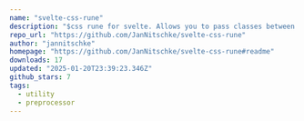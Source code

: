 ```yaml
---
name: "svelte-css-rune"
description: "$css rune for svelte. Allows you to pass classes between your svelte components."
repo_url: "https://github.com/JanNitschke/svelte-css-rune"
author: "jannitschke"
homepage: "https://github.com/JanNitschke/svelte-css-rune#readme"
downloads: 17
updated: "2025-01-20T23:39:23.346Z"
github_stars: 7
tags: 
  - utility
  - preprocessor
---
```

